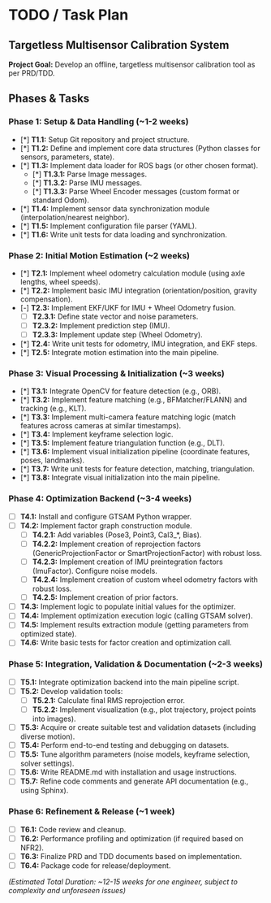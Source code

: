 # TODO / Task Plan
## Targetless Multisensor Calibration System

**Project Goal:** Develop an offline, targetless multisensor calibration tool as per PRD/TDD.

## Phases & Tasks

### Phase 1: Setup & Data Handling (~1-2 weeks)

- [*] **T1.1:** Setup Git repository and project structure.
- [*] **T1.2:** Define and implement core data structures (Python classes for sensors, parameters, state).
- [*] **T1.3:** Implement data loader for ROS bags (or other chosen format).
  - [*] **T1.3.1:** Parse Image messages.
  - [*] **T1.3.2:** Parse IMU messages.
  - [*] **T1.3.3:** Parse Wheel Encoder messages (custom format or standard Odom).
- [*] **T1.4:** Implement sensor data synchronization module (interpolation/nearest neighbor).
- [*] **T1.5:** Implement configuration file parser (YAML).
- [*] **T1.6:** Write unit tests for data loading and synchronization.

### Phase 2: Initial Motion Estimation (~2 weeks)

- [*] **T2.1:** Implement wheel odometry calculation module (using axle lengths, wheel speeds).
- [*] **T2.2:** Implement basic IMU integration (orientation/position, gravity compensation).
- [-] **T2.3:** Implement EKF/UKF for IMU + Wheel Odometry fusion.
  - [ ] **T2.3.1:** Define state vector and noise parameters.
  - [ ] **T2.3.2:** Implement prediction step (IMU).
  - [ ] **T2.3.3:** Implement update step (Wheel Odometry).
- [*] **T2.4:** Write unit tests for odometry, IMU integration, and EKF steps.
- [*] **T2.5:** Integrate motion estimation into the main pipeline.

### Phase 3: Visual Processing & Initialization (~3 weeks)

- [*] **T3.1:** Integrate OpenCV for feature detection (e.g., ORB).
- [*] **T3.2:** Implement feature matching (e.g., BFMatcher/FLANN) and tracking (e.g., KLT).
- [*] **T3.3:** Implement multi-camera feature matching logic (match features across cameras at similar timestamps).
- [*] **T3.4:** Implement keyframe selection logic.
- [*] **T3.5:** Implement feature triangulation function (e.g., DLT).
- [*] **T3.6:** Implement visual initialization pipeline (coordinate features, poses, landmarks).
- [*] **T3.7:** Write unit tests for feature detection, matching, triangulation.
- [*] **T3.8:** Integrate visual initialization into the main pipeline.

### Phase 4: Optimization Backend (~3-4 weeks)

- [ ] **T4.1:** Install and configure GTSAM Python wrapper.
- [ ] **T4.2:** Implement factor graph construction module.
  - [ ] **T4.2.1:** Add variables (Pose3, Point3, Cal3_*, Bias).
  - [ ] **T4.2.2:** Implement creation of reprojection factors (GenericProjectionFactor or SmartProjectionFactor) with robust loss.
  - [ ] **T4.2.3:** Implement creation of IMU preintegration factors (ImuFactor). Configure noise models.
  - [ ] **T4.2.4:** Implement creation of custom wheel odometry factors with robust loss.
  - [ ] **T4.2.5:** Implement creation of prior factors.
- [ ] **T4.3:** Implement logic to populate initial values for the optimizer.
- [ ] **T4.4:** Implement optimization execution logic (calling GTSAM solver).
- [ ] **T4.5:** Implement results extraction module (getting parameters from optimized state).
- [ ] **T4.6:** Write basic tests for factor creation and optimization call.

### Phase 5: Integration, Validation & Documentation (~2-3 weeks)

- [ ] **T5.1:** Integrate optimization backend into the main pipeline script.
- [ ] **T5.2:** Develop validation tools:
  - [ ] **T5.2.1:** Calculate final RMS reprojection error.
  - [ ] **T5.2.2:** Implement visualization (e.g., plot trajectory, project points into images).
- [ ] **T5.3:** Acquire or create suitable test and validation datasets (including diverse motion).
- [ ] **T5.4:** Perform end-to-end testing and debugging on datasets.
- [ ] **T5.5:** Tune algorithm parameters (noise models, keyframe selection, solver settings).
- [ ] **T5.6:** Write README.md with installation and usage instructions.
- [ ] **T5.7:** Refine code comments and generate API documentation (e.g., using Sphinx).

### Phase 6: Refinement & Release (~1 week)

- [ ] **T6.1:** Code review and cleanup.
- [ ] **T6.2:** Performance profiling and optimization (if required based on NFR2).
- [ ] **T6.3:** Finalize PRD and TDD documents based on implementation.
- [ ] **T6.4:** Package code for release/deployment.

*(Estimated Total Duration: ~12-15 weeks for one engineer, subject to complexity and unforeseen issues)*